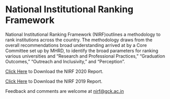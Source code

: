 
# National Institutional Ranking Framework

National Institutional Ranking Framework (NIRF)outlines a methodology to rank
institutions across the country. The methodology draws from the overall
recommendations broad understanding arrived at by a Core Committee set up by
MHRD, to identify the broad parameters for ranking various universities and
 “Research and Professional Practices,” “Graduation Outcomes,” “Outreach and
Inclusivity,” and “Perception”.

[Click Here](assets/2006/picture/upload/file/nirf2020.pdf) to Download the NIRF 2020 Report.

[Click Here](assets/2006/picture/upload/file/nirf2019.pdf) to Download the NIRF 2019 Report.

Feedback and comments are welcome at nirf@gck.ac.in
